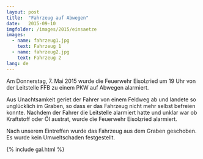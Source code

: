 ```yaml
---
layout: post
title:  "Fahrzeug auf Abwegen"
date:   2015-09-10
imgfolder: /images/2015/einsaetze
images:
  - name: fahrzeug1.jpg
    text: Fahrzeug 1
  - name: fahrzeug2.jpg
    text: Fahrzeug 2
lang: de
---
```


Am Donnerstag, 7. Mai 2015 wurde die Feuerwehr Eisolzried um 19 Uhr von der Leitstelle FFB zu einem PKW auf Abwegen alarmiert.

Aus Unachtsamkeit geriet der Fahrer von einem Feldweg ab und landete so unglücklich im Graben, so dass er das Fahrzeug nicht mehr selbst befreien konnte. Nachdem der Fahrer die Leitstelle alarmiert hatte und unklar war ob Kraftstoff oder Öl austrat, wurde die Feuerwehr Eisolzried alarmiert.

Nach unserem Eintreffen wurde das Fahrzeug aus dem Graben geschoben. Es wurde kein Umweltschaden festgestellt.

{% include gal.html %}

